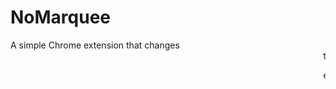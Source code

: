 # NoMarquee
A simple Chrome extension that changes <marquee> to <p> elements using jQuery's replace function.

